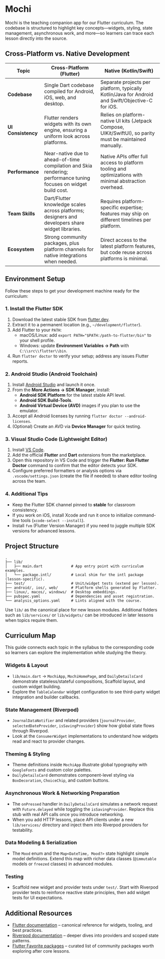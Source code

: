 # Mochi

Mochi is the teaching companion app for our Flutter curriculum. The codebase is structured to highlight key concepts—widgets, styling, state management, asynchronous work, and more—so learners can trace each lesson directly into the source.

## Cross-Platform vs. Native Development

| Topic | Cross-Platform (Flutter) | Native (Kotlin/Swift) |
| --- | --- | --- |
| **Codebase** | Single Dart codebase compiled for Android, iOS, web, and desktop. | Separate projects per platform, typically Kotlin/Java for Android and Swift/Objective-C for iOS. |
| **UI Consistency** | Flutter renders widgets with its own engine, ensuring a uniform look across platforms. | Relies on platform-native UI kits (Jetpack Compose, UIKit/SwiftUI), so parity must be maintained manually. |
| **Performance** | Near-native due to ahead-of-time compilation and Skia rendering; performance tuning focuses on widget build cost. | Native APIs offer full access to platform tooling and optimizations with minimal abstraction overhead. |
| **Team Skills** | Dart/Flutter knowledge scales across platforms; designers and developers share widget libraries. | Requires platform-specific expertise; features may ship on different timelines per platform. |
| **Ecosystem** | Strong community packages, plus platform channels for native integrations when needed. | Direct access to the latest platform features, but code reuse across platforms is minimal. |

## Environment Setup

Follow these steps to get your development machine ready for the curriculum:

### 1. Install the Flutter SDK

1. Download the latest stable SDK from [flutter.dev](https://docs.flutter.dev/get-started/install).
2. Extract it to a permanent location (e.g., `~/development/flutter`).
3. Add Flutter to your `PATH`:
   - macOS/Linux: add `export PATH="$PATH:/path-to-flutter/bin"` to your shell profile.
   - Windows: update **Environment Variables → Path** with `C:\\src\\flutter\\bin`.
4. Run `flutter doctor` to verify your setup; address any issues Flutter reports.

### 2. Android Studio (Android Toolchain)

1. Install [Android Studio](https://developer.android.com/studio) and launch it once.
2. From the **More Actions → SDK Manager**, install:
   - **Android SDK Platform** for the latest stable API level.
   - **Android SDK Build-Tools**.
   - **Android Virtual Device (AVD)** images if you plan to use the emulator.
3. Accept all Android licenses by running `flutter doctor --android-licenses`.
4. (Optional) Create an AVD via **Device Manager** for quick testing.

### 3. Visual Studio Code (Lightweight Editor)

1. Install [VS Code](https://code.visualstudio.com/).
2. Add the official **Flutter** and **Dart** extensions from the marketplace.
3. Open this repository in VS Code and trigger the **Flutter: Run Flutter Doctor** command to confirm that the editor detects your SDK.
4. Configure preferred formatters or analysis options via `.vscode/settings.json` (create the file if needed) to share editor tooling across the team.

### 4. Additional Tips

- Keep the Flutter SDK channel pinned to **stable** for classroom consistency.
- If you work on iOS, install Xcode and run it once to initialize command-line tools (`xcode-select --install`).
- Install `fvm` (Flutter Version Manager) if you need to juggle multiple SDK versions for advanced lessons.

## Project Structure

```
.
├── lib/
│   ├── main.dart             # App entry point with curriculum examples.
│   └── package.intl/         # Local shim for the intl package (lesson-specific).
├── test/                     # Unit/widget tests (extend per lesson).
├── android/, ios/, web/      # Platform shells generated by Flutter.
├── linux/, macos/, windows/  # Desktop embeddings.
├── pubspec.yaml              # Dependencies and asset registration.
└── analysis_options.yaml     # Lints aligned with the course.
```

Use `lib/` as the canonical place for new lesson modules. Additional folders such as `lib/services/` or `lib/widgets/` can be introduced in later lessons when topics require them.

## Curriculum Map

This guide connects each topic in the syllabus to the corresponding code so learners can explore the implementation while studying the theory.

### Widgets & Layout
- `lib/main.dart` → `MochiApp`, `MochiHomePage`, and `DailyDetailsCard` demonstrate stateless/stateful compositions, Scaffold layout, and custom widget building.
- Explore the `TableCalendar` widget configuration to see third-party widget integration and builder callbacks.

### State Management (Riverpod)
- `JournalDataNotifier` and related providers (`journalProvider`, `selectedDateProvider`, `isSavingProvider`) show how global state flows through Riverpod.
- Look at the `ConsumerWidget` implementations to understand how widgets read and react to provider changes.

### Theming & Styling
- Theme definitions inside `MochiApp` illustrate global typography with `GoogleFonts` and custom color palettes.
- `DailyDetailsCard` demonstrates component-level styling via `BoxDecoration`, `ChoiceChip`, and custom buttons.

### Asynchronous Work & Networking Preparation
- The `onPressed` handler in `DailyDetailsCard` simulates a network request with `Future.delayed` while toggling the `isSavingProvider`. Replace this stub with real API calls once you introduce networking.
- When you add HTTP lessons, place API clients under a new `lib/services/` directory and inject them into Riverpod providers for testability.

### Data Modeling & Serialization
- The `Mood` enum and the `Map<DateTime, Mood?>` state highlight simple model definitions. Extend this map with richer data classes (`@immutable` models or `freezed` classes) in advanced modules.

### Testing
- Scaffold new widget and provider tests under `test/`. Start with Riverpod provider tests to reinforce reactive state principles, then add widget tests for UI expectations.

## Additional Resources

- [Flutter documentation](https://docs.flutter.dev/) – canonical reference for widgets, tooling, and best practices.
- [Riverpod documentation](https://riverpod.dev/) – deeper dives into providers and scoped state patterns.
- [Flutter Favorite packages](https://pub.dev/flutter/favorites) – curated list of community packages worth exploring after core lessons.
